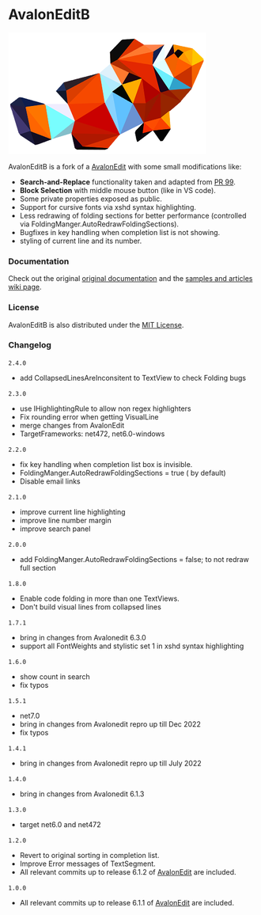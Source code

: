 # AvalonEditB

![logo](https://raw.githubusercontent.com/goswinr/AvalonEditB/main/AvalonEditB.Docs/logo400.png)

AvalonEditB is a fork of a [AvalonEdit](https://github.com/icsharpcode/AvalonEdit)
with some small modifications like:
* **Search-and-Replace** functionality taken and adapted from [PR 99](https://github.com/icsharpcode/AvalonEdit/pull/99).
* **Block Selection** with middle mouse button (like in VS code).
* Some private properties exposed as public.
* Support for cursive fonts via xshd syntax highlighting.
* Less redrawing of folding sections for better performance (controlled via FoldingManger.AutoRedrawFoldingSections).
* Bugfixes in key handling when completion list is not showing.
* styling of current line and its number.

### Documentation
Check out the original [original documentation](http://avalonedit.net/documentation/) and the [samples and articles wiki page](https://github.com/icsharpcode/AvalonEdit/wiki/Samples-and-Articles).

### License
AvalonEditB is also distributed under the  [MIT License](https://github.com/goswinr/AvalonEditB/blob/main/LICENSE.txt).

### Changelog

`2.4.0`
- add CollapsedLinesAreInconsitent to TextView to check Folding bugs

`2.3.0`
- use IHighlightingRule to allow non regex highlighters
- Fix rounding error when getting VisualLine
- merge changes from AvalonEdit
- TargetFrameworks: net472, net6.0-windows

`2.2.0`
- fix key handling when completion list box is invisible.
- FoldingManger.AutoRedrawFoldingSections = true ( by default)
- Disable email links

`2.1.0`
- improve current line highlighting
- improve line number margin
- improve search panel

`2.0.0`
- add FoldingManger.AutoRedrawFoldingSections = false; to not redraw full section

`1.8.0`
- Enable code folding in more than one TextViews.
- Don't build visual lines from collapsed lines

`1.7.1`
- bring in changes from Avalonedit 6.3.0
- support all FontWeights and stylistic set 1 in xshd syntax highlighting

`1.6.0`
- show count in search
- fix typos

`1.5.1`
- net7.0
- bring in changes from Avalonedit repro up till Dec 2022
- fix typos

`1.4.1`
- bring in changes from Avalonedit repro up till July 2022

`1.4.0`
- bring in changes from Avalonedit 6.1.3

`1.3.0`
- target net6.0 and net472

`1.2.0`
- Revert to original sorting in completion list.
- Improve Error messages of TextSegment.
- All relevant commits up to release 6.1.2 of [AvalonEdit](https://github.com/icsharpcode/AvalonEdit) are included.

`1.0.0`
- All relevant commits up to release 6.1.1 of [AvalonEdit](https://github.com/icsharpcode/AvalonEdit) are included.